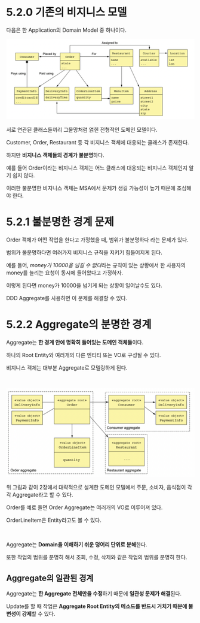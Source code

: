 # 5.2.0 기존의 비지니스 모델

다음은 한 Application의 Domain Model 중 하나이다.

![image-20211010145507788](../../images/image-20211010145507788.png)

서로 연관된 클래스들끼리 그물망처럼 얽힌 전형적인 도메인 모델이다.

Customer, Order, Restaurant 등 각 비지니스 객체에 대응되는 클래스가 존재한다.

하지만 **비지니스 객체들의 경계가 불분명**하다.

예를 들어 Order이라는 비지니스 객체는 어느 클래스에 대응되는 비지니스 객체인지 알기 쉽지 않다.

이러한 불분명한 비지니스 객체는 MSA에서 문제가 생길 가능성이 높기 때문에 조심해야 한다.

# 5.2.1 불분명한 경계 문제

Order 객체가 어떤 작업을 한다고 가정했을 때, 범위가 불분명하다 라는 문제가 있다.

범위가 불분명하다면 여러가지 비지니스 규칙을 지키기 힘들어지게 된다.

예를 들어, *money가 10000을 넘길 수 없다*라는 규칙이 있는 상황에서 한 사용자의 money를 늘리는 요청이 동시에 들어왔다고 가정하자.

이렇게 된다면 money가 10000을 넘기게 되는 상황이 일어날수도 있다.

DDD Aggregate를 사용하면 이 문제를 해결할 수 있다.

# 5.2.2 Aggregate의 분명한 경계

Aggregate는 **한 경계 안에 명확히 들어있는 도메인 객체들**이다.

하나의 Root Entity와 여러개의 다른 엔티티 또는 VO로 구성될 수 있다.

비지니스 객체는 대부분 Aggregate로 모델링하게 된다.

<br>

![image-20211010222027146](../../images/image-20211010222027146.png)

위 그림과 같이 2장에서 대략적으로 설계한 도메인 모델에서 주문, 소비자, 음식점이 각각 Aggregate라고 할 수 있다.

Order를 예로 들면 Order Aggregate는 여러개의 VO로 이루어져 있다.

OrderLineItem은 Entity라고도 볼 수 있다.

<br>

Aggregate는 **Domain을 이해하기 쉬운 덩어리 단위로 분해**한다.

또한 작업의 범위를 분명히 해서 조회, 수정, 삭제와 같은 작업의 범위를 분명히 한다.

## Aggregate의 일관된 경계

Aggregate는 **한 Aggregate 전체만을 수정**하기 때문에 **일관성 문제가 해결**된다.

Update를 할 때 작업은 **Aggregate Root Entity의 메소드를 반드시 거치기 때문에 불변성이 강제**할 수 있다.

